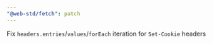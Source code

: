 ```yaml
---
"@web-std/fetch": patch
---
```


Fix `headers.entries`/`values`/`forEach` iteration for `Set-Cookie` headers
